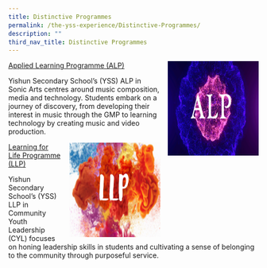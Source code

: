 ```yaml
---
title: Distinctive Programmes
permalink: /the-yss-experience/Distinctive-Programmes/
description: ""
third_nav_title: Distinctive Programmes
---
```

<img src="/images/YSS%20Exp/ALP.png" style="width:183px;height:190px;margin-left:15px;" align = "right"> [Applied Learning Programme (ALP)](/the-yss-experience/Distinctive-Programmes/alp/)

Yishun Secondary School’s (YSS) ALP in Sonic Arts centres around music composition, media and technology. Students embark on a journey of discovery, from developing their interest in music through the GMP to learning technology by creating music and video production.

<img src="/images/YSS%20Exp/LLP/LLP.png" style="width:183px;height:190px;margin-left:15px;" align = "right"> [Learning for Life Programme (LLP)](/the-yss-experience/Distinctive-Programmes/llp/)

Yishun Secondary School’s (YSS) LLP in Community Youth Leadership (CYL) focuses on honing leadership skills in students and cultivating a sense of belonging to the community through purposeful service.